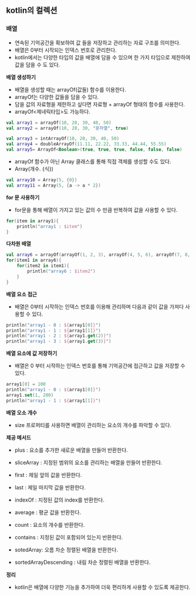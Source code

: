 ## kotlin의 컬렉션

### 배열
- 연속된 기억공간을 확보하여 값 들을 저장하고 관리하는 자료 구조를 의미한다.
- 배열은 0부터 시작되는 인덱스 번호로 관리한다.
- kotlin에서는 다양한 타입의 값을 배열에 담을 수 있으며 한 가지 타입으로 제한하여 값을 담을 수 도 있다.

**배열 생성하기**
- 배열을 생성할 때는 arrayOf(값들) 함수를 이용한다.
- arrayOf는 다양한 값들을 담을 수 있다.
- 담을 값의 자료형을 제한하고 싶다면 자료형 + arrayOf 형태의 함수를 사용한다.
- arrayOf<제네릭타입>도 가능하다.

```kotlin
val array1 = arrayOf(10, 20, 30, 40, 50)
val array2 = arrayOf(10, 20, 30, "문자열", true)

val array3 = intArrayOf(10, 20, 30, 40, 50)
val array4 = doubleArrayOf(11.11, 22.22, 33.33, 44.44, 55.55)
val array5= ArrayOf<Boolean>(true, true, true, false, false, false)
```

- arrayOf 함수가 아닌 Array 클래스를 통해 직접 객체를 생성할 수도 있다.
- Array(개수. {식})

```kotlin
val array10 = Array(5, {0})
val array11 = Array(5, {a -> a * 2})
```

**for 문 사용하기**
- for문을 통해 배열이 가지고 있는 값의 수 만큼 반복하여 값을 사용할 수 있다.
```kotlin
for(item in array1){
    println("array1 : $item")
}
```

**다차원 배열**
```kotlin
val array6 = arrayOf(arrayOf(1, 2, 3), arrayOf(4, 5, 6), arrayOf(7, 8, 9))
for(item1 in array6){
    for(item2 in item1){
        println("array6 : $item2")
    }
}
```

**배열 요소 접근**
- 배열은 0부터 시작하는 인덱스 번호를 이용해 관리하며 다음과 같이 값을 가져다 사용할 수 있다.
```kotlin
println("array1 - 0 : ${array1[0]}")
println("array1 - 1 : ${array1[1]}")
println("array1 - 2 : ${array1.get(2)}")
println("array1 - 3 : ${array1.get(3)}")
```

**배열 요소에 값 저장하기**
- 배열은 0 부터 시작하는 인덱스 번호를 통해 기억공간에 접근하고 값을 저장할 수 있다.
```kotlin
array1[0] = 100
println("array1 - 0 : ${array1[0]}")
array1.set(1, 200)
println("array1 - 1 : ${array1[1]}")
```

**배열 오소 개수**
- size 프로퍼티를 사용하면 배열이 관리하는 요소의 개수를 파악할 수 있다.

**제공 메서드**
- plus : 요소를 추가한 새로운 배열을 만들어 반환한다.
- sliceArray : 지정된 범위의 요소를 관리하는 배열을 만들어 반환한다.
- first : 제일 앞의 값을 반환한다.
- last : 제일 마지막 값을 반환한다.
- indexOf : 지정된 값의 index를 반환한다.
- average : 평균 값을 반환한다.

- count : 요소의 개수를 반환한다.
- contains : 지정된 값이 포함되어 있는지 반환한다.
- sotedArray: 오름 차순 정렬된 배열을 반환한다.
- sortedArrayDescending : 내림 차순 정렬된 배열을 반환한다.

**정리**
- kotlin은 배열에 다양한 기능을 추가하여 더욱 편리하게 사용할 수 있도록 제공한다.